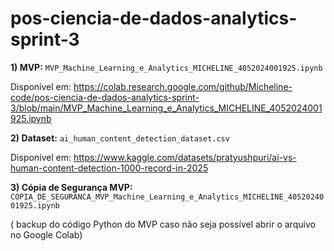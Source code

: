 # pos-ciencia-de-dados-analytics-sprint-3

**1) MVP:** `MVP_Machine_Learning_e_Analytics_MICHELINE_4052024001925.ipynb`

Disponível em: https://colab.research.google.com/github/Micheline-code/pos-ciencia-de-dados-analytics-sprint-3/blob/main/MVP_Machine_Learning_e_Analytics_MICHELINE_4052024001925.ipynb

**2) Dataset:** `ai_human_content_detection_dataset.csv`

Disponível em: https://www.kaggle.com/datasets/pratyushpuri/ai-vs-human-content-detection-1000-record-in-2025

**3) Cópia de Segurança MVP:** `COPIA_DE_SEGURANCA_MVP_Machine_Learning_e_Analytics_MICHELINE_4052024001925.ipynb`

( backup do código Python do MVP caso não seja possível abrir o arquivo no Google Colab)


